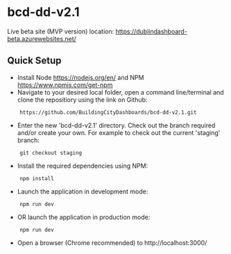# bcd-dd-v2.1

Live beta site (MVP version) location: https://dublindashboard-beta.azurewebsites.net/

## Quick Setup

+ Install Node https://nodejs.org/en/ and NPM https://www.npmjs.com/get-npm
+ Navigate to your desired local folder, open a command line/terminal and clone the repositiory using the link on Github:

```
    https://github.com/BuildingCityDashboards/bcd-dd-v2.1.git
```

+ Enter the new 'bcd-dd-v2.1' directory. Check out the branch required and/or create your own. For example to check out the current 'staging' branch:

```
    git checkout staging
```

+ Install the required dependencies using NPM:

```
    npm install
```

+ Launch the application in development mode:

```
    npm run dev
```

+ OR launch the application in production mode:

```
    npm run dev
```

+ Open a browser (Chrome recommended) to http://localhost:3000/
